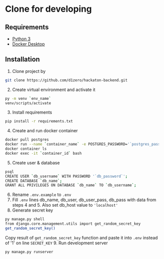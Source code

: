 # Clone for developing
## Requirements
 - [Python 3](https://www.python.org/)
 - [Docker Desktop](https://www.docker.com/products/docker-desktop)

## Installation
1. Clone project by
```bash
git clone https://github.com/d1zero/hackaton-backend.git
```
2. Create virtual environment and activate it
```bash
py -m venv `env_name`
venv/scripts/activate
```
3. Install requirements
```bash
pip install -r requirements.txt
```
4. Create and run docker container
```bash
docker pull postgres
docker run --name `container_name` -e POSTGRES_PASSWORD='`postgres_password`' -p `your_port`:5432 -d
docker container ls
docker exec -it `container_id` bash
```
5. Create user & database
```bash
psql
CREATE USER `db_username` WITH PASSWORD '`db_password`';
CREATE DATABASE `db_name`;
GRANT ALL PRIVILEGES ON DATABASE `db_name` TO `db_username`;
```
6. Rename `.env.example` to `.env`
7. Fill `.env` lines db_name, db_user, db_user_pass, db_pass with data from steps 4 and 5. Also set db_host value to `'localhost'`
8. Generate secret key
```bash
py manage.py shell
from django.core.management.utils import get_random_secret_key
get_random_secret_key()
```
Copy result of `get_random_secret_key` function and paste it into `.env` instead of '1' on line `SECRET_KEY`
9. Run development server
```bash
py manage.py runserver
```